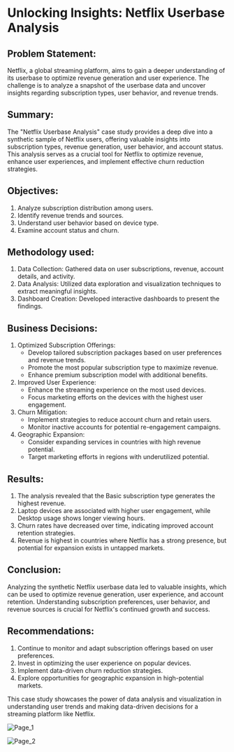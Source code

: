 # Unlocking Insights: Netflix Userbase Analysis 

## Problem Statement:
Netflix, a global streaming platform, aims to gain a deeper understanding of its userbase to optimize revenue generation and user experience. The challenge is to analyze a snapshot of the userbase data and uncover insights regarding subscription types, user behavior, and revenue trends.

## Summary:
The "Netflix Userbase Analysis" case study provides a deep dive into a synthetic sample of Netflix users, offering valuable insights into subscription types, revenue generation, user behavior, and account status. This analysis serves as a crucial tool for Netflix to optimize revenue, enhance user experiences, and implement effective churn reduction strategies.

## Objectives:
1. Analyze subscription distribution among users.
2. Identify revenue trends and sources.
3. Understand user behavior based on device type.
4. Examine account status and churn.

## Methodology used:
1. Data Collection: Gathered data on user subscriptions, revenue, account details, and activity.
2. Data Analysis: Utilized data exploration and visualization techniques to extract meaningful insights.
3. Dashboard Creation: Developed interactive dashboards to present the findings.

## Business Decisions:
1. Optimized Subscription Offerings:
    - Develop tailored subscription packages based on user preferences and revenue trends.
   - Promote the most popular subscription type to maximize revenue.
    - Enhance premium subscription model with additional benefits.
2. Improved User Experience:
    - Enhance the streaming experience on the most used devices.
   - Focus marketing efforts on the devices with the highest user engagement.
3. Churn Mitigation:
    - Implement strategies to reduce account churn and retain users.
   - Monitor inactive accounts for potential re-engagement campaigns.
4. Geographic Expansion:
    - Consider expanding services in countries with high revenue potential.
   - Target marketing efforts in regions with underutilized potential.

## Results:
1. The analysis revealed that the Basic subscription type generates the highest revenue.
2.  Laptop devices are associated with higher user engagement, while Desktop usage shows longer viewing hours.
3. Churn rates have decreased over time, indicating improved account retention strategies.
4. Revenue is highest in countries where Netflix has a strong presence, but potential for expansion exists in untapped markets.

## Conclusion:
Analyzing the synthetic Netflix userbase data led to valuable insights, which can be used to optimize revenue generation, user experience, and account retention. Understanding subscription preferences, user behavior, and revenue sources is crucial for Netflix's continued growth and success.

## Recommendations:
1. Continue to monitor and adapt subscription offerings based on user preferences.
2. Invest in optimizing the user experience on popular devices.
3. Implement data-driven churn reduction strategies.
4. Explore opportunities for geographic expansion in high-potential markets.

This case study showcases the power of data analysis and visualization in understanding user trends and making data-driven decisions for a streaming platform like Netflix.

![Page_1](https://github.com/vidyalaxxmi/Netflix-case-study/assets/42644092/0908ad9a-1bd1-4540-8cff-c06e0ce72f93)



![Page_2](https://github.com/vidyalaxxmi/Netflix-case-study/assets/42644092/a97f80c3-56ef-4c17-9cfa-abc3cc77d788)

